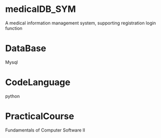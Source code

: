 # medicalDB_SYM
A medical information management system, supporting registration login function
# DataBase
Mysql
# CodeLanguage
python
# PracticalCourse
Fundamentals of Computer Software II
